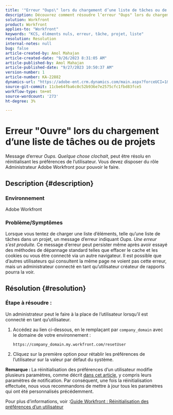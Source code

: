 ```yaml
---
title: '"Erreur "Oups\" lors du chargement d’une liste de tâches ou de projets"'
description: Découvrez comment résoudre l’erreur "Oups" lors du chargement d’une liste de tâches ou de projets dans Adobe Workfront. Réinitialisez les préférences de l’utilisateur.
solution: Workfront
product: Workfront
applies-to: "Workfront"
keywords: "KCS, éléments nuls, erreur, tâche, projet, liste"
resolution: Resolution
internal-notes: null
bug: false
article-created-by: Amol Mahajan
article-created-date: "9/26/2023 8:31:05 AM"
article-published-by: Amol Mahajan
article-published-date: "9/27/2023 10:50:37 AM"
version-number: 1
article-number: KA-22882
dynamics-url: "https://adobe-ent.crm.dynamics.com/main.aspx?forceUCI=1&pagetype=entityrecord&etn=knowledgearticle&id=306dbe03-475c-ee11-be6f-6045bd006079"
source-git-commit: 11cbe64fba6c0c52b936e7e2575cfc1fbd83fce5
workflow-type: tm+mt
source-wordcount: '273'
ht-degree: 3%

---
```


# Erreur &quot;Ouvre&quot; lors du chargement d’une liste de tâches ou de projets


Message d’erreur *Oups. Quelque chose clochait*, peut être résolu en réinitialisant les préférences de l’utilisateur. Vous devez disposer du rôle Administrateur Adobe Workfront pour pouvoir le faire.

## Description {#description}


### <b>Environnement</b>

Adobe Workfront

### <b>Problème/Symptômes</b>

Lorsque vous tentez de charger une liste d’éléments, telle qu’une liste de tâches dans un projet, un message d’erreur indiquant *Oups. Une erreur s’est produite.* Ce message d’erreur peut persister même après avoir essayé des méthodes de dépannage standard telles que effacer le cache et les cookies ou vous être connecté via un autre navigateur. Il est possible que d’autres utilisateurs qui consultent la même page ne voient pas cette erreur, mais un administrateur connecté en tant qu’utilisateur créateur de rapports pourra la voir.


## Résolution {#resolution}


### Étape à résoudre :

Un administrateur peut le faire à la place de l’utilisateur lorsqu’il est connecté en tant qu’utilisateur.

1. Accédez au lien ci-dessous, en le remplaçant par `company_domain` avec le domaine de votre environnement :

   `https://company_domain.my.workfront.com/resetUser`
2. Cliquez sur la première option pour rétablir les préférences de l’utilisateur sur la valeur par défaut du système.


<b>Remarque : </b>La réinitialisation des préférences d’un utilisateur modifie plusieurs paramètres, comme décrit [dans cet article](https://experienceleague.adobe.com/docs/workfront/using/administration-and-setup/add-users/create-manage-users/reset-a-users-preferences.html), y compris leurs paramètres de notification. Par conséquent, une fois la réinitialisation effectuée, nous vous recommandons de mettre à jour tous les paramètres qui ont été personnalisés précédemment.

Pour plus d’informations, voir :[Guide Workfront : Réinitialisation des préférences d’un utilisateur](https://experienceleague.adobe.com/docs/workfront/using/administration-and-setup/add-users/create-manage-users/reset-a-users-preferences.html)
